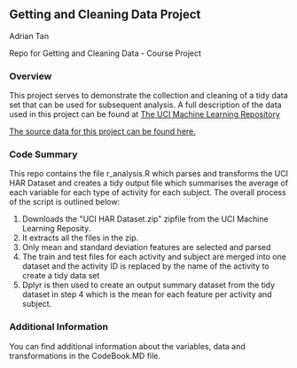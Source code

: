 ## Getting and Cleaning Data Project

Adrian Tan

Repo for Getting and Cleaning Data - Course Project

### Overview
This project serves to demonstrate the collection and cleaning of a tidy data set that can be used for subsequent
analysis. A full description of the data used in this project can be found at [The UCI Machine Learning Repository](http://archive.ics.uci.edu/ml/datasets/Human+Activity+Recognition+Using+Smartphones)

[The source data for this project can be found here.](https://d396qusza40orc.cloudfront.net/getdata%2Fprojectfiles%2FUCI%20HAR%20Dataset.zip)


### Code Summary

This repo contains the file r_analysis.R which parses and transforms the UCI HAR Dataset and creates a tidy output file which summarises the average of each variable for each type of activity for each subject. The overall process of the script is outlined below:

1. Downloads the "UCI HAR Dataset.zip" zipfile from the UCI Machine Learning Reposity.
2. It extracts all the files in the zip.
3. Only mean and standard deviation features are selected and parsed
4. The train and test files for each activity and subject are merged into one dataset and the activity ID is replaced by the name of the activity to create a tidy data set
5. Dplyr is then used to create an output summary dataset from the tidy dataset in step 4 which is the mean for each feature per activity and subject.


### Additional Information
You can find additional information about the variables, data and transformations in the CodeBook.MD file.